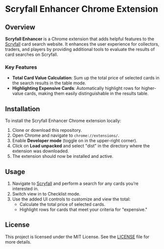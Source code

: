 # Scryfall Enhancer Chrome Extension

## Overview

**Scryfall Enhancer** is a Chrome extension that adds helpful features to the [Scryfall](https://scryfall.com) card search website. It enhances the user experience for collectors, traders, and players by providing additional tools to evaluate the results of card searches on Scryfall.

### Key Features

- **Total Card Value Calculation**: Sum up the total price of selected cards in the search results in the table mode.
- **Highlighting Expensive Cards**: Automatically highlight rows for higher-value cards, making them easily distinguishable in the results table.

## Installation

To install the Scryfall Enhancer Chrome extension locally:

1. Clone or download this repository.
2. Open Chrome and navigate to `chrome://extensions/`.
3. Enable **Developer mode** (toggle on in the upper-right corner).
4. Click on **Load unpacked** and select "dist" in the directory where the extension was downloaded.
5. The extension should now be installed and active.

## Usage

1. Navigate to [Scryfall](https://scryfall.com) and perform a search for any cards you’re interested in.
2. Switch view in to Checklist mode.
2. Use the added UI controls to customize and view the total:
   - Calculate the total price of selected cards.
   - Highlight rows for cards that meet your criteria for "expensive."

## License

This project is licensed under the MIT License. See the [LICENSE](./LICENSE) file for more details.
